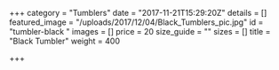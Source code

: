 +++
category = "Tumblers"
date = "2017-11-21T15:29:20Z"
details = []
featured_image = "/uploads/2017/12/04/Black_Tumblers_pic.jpg"
id = "tumbler-black "
images = []
price = 20
size_guide = ""
sizes = []
title = "Black Tumbler"
weight = 400

+++
